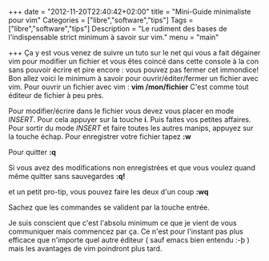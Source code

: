 +++
date = "2012-11-20T22:40:42+02:00"
title = "Mini-Guide minimaliste pour vim"
Categories = ["libre","software","tips"]
Tags = ["libre","software","tips"]
Description = "Le rudiment des bases de l'indispensable strict minimum à savoir sur vim."
menu = "main"

+++
Ça y est vous venez de suivre un tuto sur le net qui vous a fait dégainer vim pour modifier un fichier et vous êtes coincé dans cette console à la con sans pouvoir écrire et pire encore : vous pouvez pas fermer cet immondice! Bon allez voici le minimum à savoir pour ouvrir/éditer/fermer un fichier avec vim.
Pour ouvrir un fichier avec vim :
**vim /mon/fichier**
C'est comme tout éditeur de fichier à peu près.

Pour modifier/écrire dans le fichier vous devez vous placer en mode *INSERT*. Pour cela appuyer sur la touche **i**. Puis faites vos petites affaires.
Pour sortir du mode *INSERT* et faire toutes les autres manips, appuyez sur la touche échap.
Pour enregistrer votre fichier tapez **:w**

Pour quitter **:q**

Si vous avez des modifications non enregistrées et que vous voulez quand même quitter sans sauvegardes **:q!**

et un petit pro-tip, vous pouvez faire les deux d'un coup **:wq**

Sachez que les commandes se valident par la touche entrée.

Je suis conscient que c'est l'absolu minimum ce que je vient de vous communiquer mais commencez par ça. Ce n'est pour l'instant pas plus efficace que n'importe quel autre éditeur ( sauf emacs bien entendu :-þ ) mais les avantages de vim poindront plus tard.


